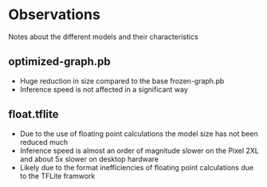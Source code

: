 # Observations
Notes about the different models and their characteristics

## optimized-graph.pb
* Huge reduction in size compared to the base frozen-graph.pb
* Inference speed is not affected in a significant way

## float.tflite
* Due to the use of floating point calculations the model size has not been reduced much
* Inference speed is almost an order of magnitude slower on the Pixel 2XL and about 5x slower on desktop hardware
* Likely due to the format inefficiencies of floating point calculations due to the TFLite framwork